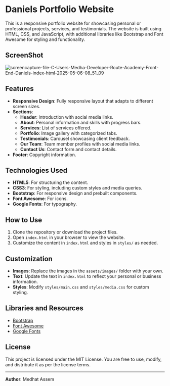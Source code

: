 # Daniels Portfolio Website

This is a responsive portfolio website for showcasing personal or professional projects, services, and testimonials. The website is built using HTML, CSS, and JavaScript, with additional libraries like Bootstrap and Font Awesome for styling and functionality.

## ScreenShot
![screencapture-file-C-Users-Medha-Developer-Route-Academy-Front-End-Daniels-index-html-2025-05-06-08_51_09](https://github.com/user-attachments/assets/dce13714-3571-430a-8971-2a29e475998b)

## Features

- **Responsive Design**: Fully responsive layout that adapts to different screen sizes.
- **Sections**:
  - **Header**: Introduction with social media links.
  - **About**: Personal information and skills with progress bars.
  - **Services**: List of services offered.
  - **Portfolio**: Image gallery with categorized tabs.
  - **Testimonials**: Carousel showcasing client feedback.
  - **Our Team**: Team member profiles with social media links.
  - **Contact Us**: Contact form and contact details.
- **Footer**: Copyright information.

## Technologies Used

- **HTML5**: For structuring the content.
- **CSS3**: For styling, including custom styles and media queries.
- **Bootstrap**: For responsive design and prebuilt components.
- **Font Awesome**: For icons.
- **Google Fonts**: For typography.

## How to Use

1. Clone the repository or download the project files.
2. Open `index.html` in your browser to view the website.
3. Customize the content in `index.html` and styles in `styles/` as needed.

## Customization

- **Images**: Replace the images in the `assets/images/` folder with your own.
- **Text**: Update the text in `index.html` to reflect your personal or business information.
- **Styles**: Modify `styles/main.css` and `styles/media.css` for custom styling.

## Libraries and Resources

- [Bootstrap](https://getbootstrap.com/)
- [Font Awesome](https://fontawesome.com/)
- [Google Fonts](https://fonts.google.com/)

## License

This project is licensed under the MIT License. You are free to use, modify, and distribute it as per the license terms.

---

**Author**: Medhat Assem
